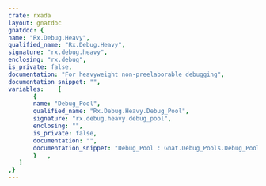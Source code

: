 ```yaml
---
crate: rxada
layout: gnatdoc
gnatdoc: {
name: "Rx.Debug.Heavy",
qualified_name: "Rx.Debug.Heavy",
signature: "rx.debug.heavy",
enclosing: "rx.debug",
is_private: false,
documentation: "For heavyweight non-preelaborable debugging",
documentation_snippet: "",
variables:    [
       {
       name: "Debug_Pool",
       qualified_name: "Rx.Debug.Heavy.Debug_Pool",
       signature: "rx.debug.heavy.debug_pool",
       enclosing: "",
       is_private: false,
       documentation: "",
       documentation_snippet: "Debug_Pool : Gnat.Debug_Pools.Debug_Pool;",
       }   ,
   ]
,}
---
```

